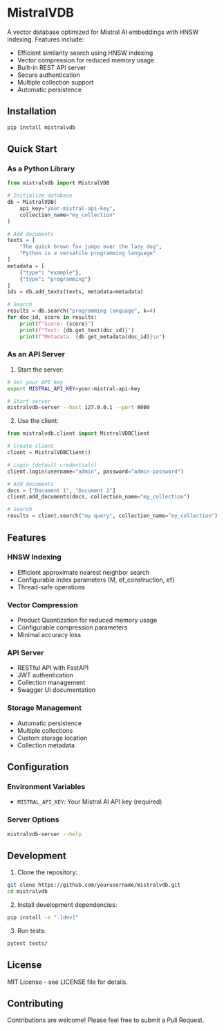 # MistralVDB

A vector database optimized for Mistral AI embeddings with HNSW indexing. Features include:
- Efficient similarity search using HNSW indexing
- Vector compression for reduced memory usage
- Built-in REST API server
- Secure authentication
- Multiple collection support
- Automatic persistence

## Installation

```bash
pip install mistralvdb
```

## Quick Start

### As a Python Library

```python
from mistralvdb import MistralVDB

# Initialize database
db = MistralVDB(
    api_key="your-mistral-api-key",
    collection_name="my_collection"
)

# Add documents
texts = [
    "The quick brown fox jumps over the lazy dog",
    "Python is a versatile programming language"
]
metadata = [
    {"type": "example"},
    {"type": "programming"}
]
ids = db.add_texts(texts, metadata=metadata)

# Search
results = db.search("programming language", k=4)
for doc_id, score in results:
    print(f"Score: {score}")
    print(f"Text: {db.get_text(doc_id)}")
    print(f"Metadata: {db.get_metadata(doc_id)}\n")
```

### As an API Server

1. Start the server:
```bash
# Set your API key
export MISTRAL_API_KEY=your-mistral-api-key

# Start server
mistralvdb-server --host 127.0.0.1 --port 8000
```

2. Use the client:
```python
from mistralvdb.client import MistralVDBClient

# Create client
client = MistralVDBClient()

# Login (default credentials)
client.login(username="admin", password="admin-password")

# Add documents
docs = ["Document 1", "Document 2"]
client.add_documents(docs, collection_name="my_collection")

# Search
results = client.search("my query", collection_name="my_collection")
```

## Features

### HNSW Indexing
- Efficient approximate nearest neighbor search
- Configurable index parameters (M, ef_construction, ef)
- Thread-safe operations

### Vector Compression
- Product Quantization for reduced memory usage
- Configurable compression parameters
- Minimal accuracy loss

### API Server
- RESTful API with FastAPI
- JWT authentication
- Collection management
- Swagger UI documentation

### Storage Management
- Automatic persistence
- Multiple collections
- Custom storage location
- Collection metadata

## Configuration

### Environment Variables
- `MISTRAL_API_KEY`: Your Mistral AI API key (required)

### Server Options
```bash
mistralvdb-server --help
```

## Development

1. Clone the repository:
```bash
git clone https://github.com/yourusername/mistralvdb.git
cd mistralvdb
```

2. Install development dependencies:
```bash
pip install -e ".[dev]"
```

3. Run tests:
```bash
pytest tests/
```

## License

MIT License - see LICENSE file for details.

## Contributing

Contributions are welcome! Please feel free to submit a Pull Request.
